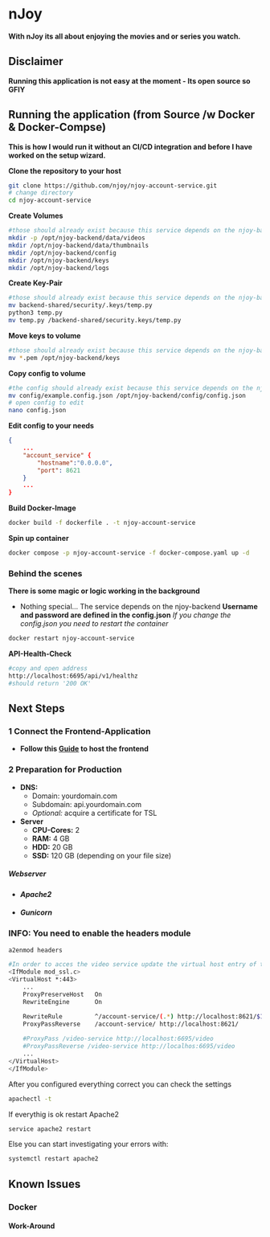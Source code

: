 # nJoy
**With nJoy its all about enjoying the movies and or series you watch.**
## Disclaimer
**Running this application is not easy at the moment - Its open source so GFIY**
## Running the application (from Source /w Docker & Docker-Compse)
**This is how I would run it without an CI/CD integration and before I have worked on the setup wizard.**

**Clone the repository to your host**
```bash
git clone https://github.com/njoy/njoy-account-service.git
# change directory
cd njoy-account-service
```
**Create Volumes**
```bash
#those should already exist because this service depends on the njoy-backend
mkdir -p /opt/njoy-backend/data/videos
mkdir /opt/njoy-backend/data/thumbnails
mkdir /opt/njoy-backend/config
mkdir /opt/njoy-backend/keys
mkdir /opt/njoy-backend/logs
```
**Create Key-Pair**
```bash
#those should already exist because this service depends on the njoy-backend
mv backend-shared/security/.keys/temp.py
python3 temp.py
mv temp.py /backend-shared/security.keys/temp.py
```
**Move keys to volume**
```bash
#those should already exist because this service depends on the njoy-backend
mv *.pem /opt/njoy-backend/keys
```
**Copy config to volume**
```bash
#the config should already exist because this service depends on the njoy-backend
mv config/example.config.json /opt/njoy-backend/config/config.json
# open config to edit
nano config.json
```
**Edit config to your needs**
```json
{
    ...
    "account_service" {
        "hostname":"0.0.0.0",
        "port": 8621
    }
    ...
}
```
**Build Docker-Image**
```bash
docker build -f dockerfile . -t njoy-account-service
```
**Spin up container**
```bash
docker compose -p njoy-account-service -f docker-compose.yaml up -d
```
### Behind the scenes
**There is some magic or logic working in the background**
- Nothing special... The service depends on the njoy-backend
**Username and password are defined in the config.json**
*If you change the config.json you need to restart the container*
```bash
docker restart njoy-account-service
```
**API-Health-Check**
```bash
#copy and open address
http://localhost:6695/api/v1/healthz
#should return '200 OK'
```
## Next Steps
### 1 Connect the Frontend-Application
- **Follow this [Guide](https://google.de) to host the frontend**
### 2 Preparation for Production
- **DNS:**
    - Domain: yourdomain.com
    - Subdomain: api.yourdomain.com
    - *Optional:* acquire a certificate for TSL
- **Server**
    - **CPU-Cores:**    2
    - **RAM:**          4 GB
    - **HDD:**          20 GB
    - **SSD:**          120 GB (depending on your file size)
##### Webserver
- #### *Apache2*
- #### *Gunicorn*
### **INFO:** You need to enable the headers module
```bash
a2enmod headers
```
```bash
#In order to acces the video service update the virtual host entry of the api
<IfModule mod_ssl.c>
<VirtualHost *:443>
    ...
    ProxyPreserveHost   On
    RewriteEngine       On

    RewriteRule         ^/account-service/(.*) http://localhost:8621/$1 [P,L]
    ProxyPassReverse    /account-service/ http://localhost:8621/
    
    #ProxyPass /video-service http://localhost:6695/video
    #ProxyPassReverse /video-service http://localhos:6695/video
    ...
</VirtualHost>
</IfModule>
```
After you configured everything correct you can check the settings
```bash
apachectl -t
```
If everythig is ok restart Apache2
```bash
service apache2 restart
```
Else you can start investigating your errors with:
```bash
systemctl restart apache2
```
## Known Issues
### Docker
#### Work-Around